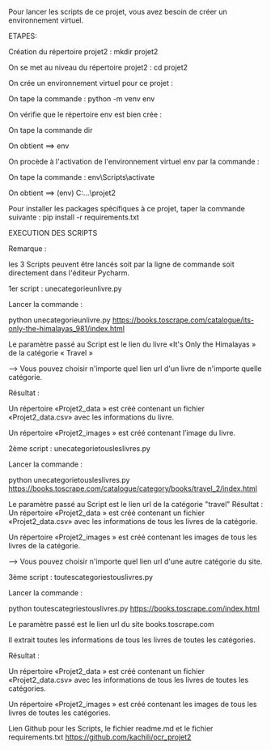 
Pour lancer les scripts de ce projet, vous avez besoin de créer un environnement virtuel.

ETAPES: 

Création du répertoire projet2 : mkdir projet2

On se met au niveau du répertoire projet2 : cd projet2

On crée un environnement virtuel pour ce projet : 

On tape la commande : python -m venv env

On vérifie que le répertoire env est bien crée : 

On tape la commande dir 

On obtient  ==> env

On procède à l'activation de l'environnement virtuel env par la commande :

On tape la commande : env\Scripts\activate

On obtient  ==> (env) C:\...\projet2

Pour installer les packages spécifiques à ce projet, taper la commande suivante : 
pip install -r requirements.txt

EXECUTION DES SCRIPTS

Remarque : 

les 3 Scripts peuvent être lancés soit par la ligne de commande soit directement dans l'éditeur Pycharm.

1er script : unecategorieunlivre.py 

Lancer la commande : 

python unecategorieunlivre.py https://books.toscrape.com/catalogue/its-only-the-himalayas_981/index.html

Le paramètre passé au Script est le lien du livre «It's Only the Himalayas » de la catégorie « Travel »

--> Vous pouvez choisir n'importe quel lien url d'un livre de n'importe quelle catégorie.

Résultat :

Un répertoire «Projet2_data » est créé contenant un fichier «Projet2_data.csv» avec les informations du livre.

Un répertoire «Projet2_images » est créé contenant l’image du livre.
 
2ème script : unecategorietousleslivres.py

Lancer la commande : 

python unecategorietousleslivres.py https://books.toscrape.com/catalogue/category/books/travel_2/index.html

Le paramètre passé au Script est le lien url de la catégorie "travel"
Résultat :
Un répertoire «Projet2_data » est créé contenant un fichier «Projet2_data.csv» avec les informations de tous les livres de la catégorie.

Un répertoire «Projet2_images » est créé contenant les images de tous les livres de la catégorie.

--> Vous pouvez choisir n'importe quel lien url d'une autre catégorie du site.


3ème script : toutescategoriestouslivres.py

Lancer la commande : 

python toutescategriestouslivres.py https://books.toscrape.com/index.html

Le paramètre passé est le lien url du site books.toscrape.com

Il extrait toutes les informations de tous les livres de toutes les catégories. 

Résultat :

Un répertoire «Projet2_data » est créé contenant un fichier «Projet2_data.csv» avec les informations de tous les livres de toutes les catégories.

Un répertoire «Projet2_images » est créé contenant les images de tous les livres de toutes les catégories.

Lien Github pour les Scripts, le fichier readme.md et le fichier requirements.txt
https://github.com/kachili/ocr_projet2
